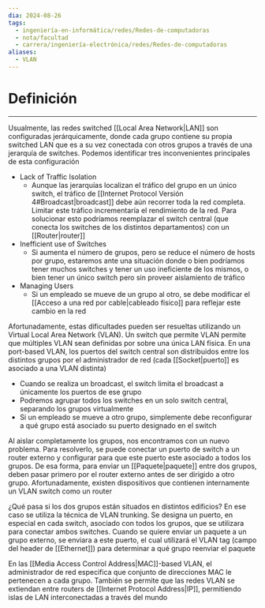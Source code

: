 ```yaml
---
dia: 2024-08-26
tags:
  - ingeniería-en-informática/redes/Redes-de-computadoras
  - nota/facultad
  - carrera/ingeniería-electrónica/redes/Redes-de-computadoras
aliases:
  - VLAN
---
```

# Definición
---
Usualmente, las redes switched [[Local Area Network|LAN]] son configuradas jerárquicamente, donde cada grupo contiene su propia switched LAN que es a su vez conectada con otros grupos a través de una jerarquía de switches. Podemos identificar tres inconvenientes principales de esta configuración

* Lack of Traffic Isolation
    * Aunque las jerarquías localizan el tráfico del grupo en un único switch, el tráfico de [[Internet Protocol Versión 4#Broadcast|broadcast]] debe aún recorrer toda la red completa. Limitar este tráfico incrementaría el rendimiento de la red. Para solucionar esto podríamos reemplazar el switch central (que conecta los switches de los distintos departamentos) con un [[Router|router]]
* Inefficient use of Switches
    * Si aumenta el número de grupos, pero se reduce el número de hosts por grupo, estaremos ante una situación donde o bien podríamos tener muchos switches y tener un uso ineficiente de los mismos, o bien tener un único switch pero sin proveer aislamiento de tráfico
* Managing Users
    * Si un empleado se mueve de un grupo al otro, se debe modificar el [[Acceso a una red por cable|cableado físico]] para reflejar este cambio en la red

Afortunadamente, estas dificultades pueden ser resueltas utilizando un Virtual Local Area Network (VLAN). Un switch que permite VLAN permite que múltiples VLAN sean definidas por sobre una única LAN física. En una port-based VLAN, los puertos del switch central son distribuidos entre los distintos grupos por el administrador de red (cada [[Socket|puerto]] es asociado a una VLAN distinta)

* Cuando se realiza un broadcast, el switch limita el broadcast a únicamente los puertos de ese grupo
* Podremos agrupar todos los switches en un solo switch central, separando los grupos virtualmente
* Si un empleado se mueve a otro grupo, simplemente debe reconfigurar a qué grupo está asociado su puerto designado en el switch

Al aislar completamente los grupos, nos encontramos con un nuevo problema. Para resolverlo, se puede conectar un puerto de switch a un router externo y configurar para que este puerto este asociado a todos los grupos. De esa forma, para enviar un [[Paquete|paquete]] entre dos grupos, deben pasar primero por el router externo antes de ser dirigido a otro grupo. Afortunadamente, existen dispositivos que contienen internamente un VLAN switch como un router

¿Qué pasa si los dos grupos están situados en distintos edificios? En ese caso se utiliza la técnica de VLAN trunking. Se designa un puerto, en especial en cada switch, asociado con todos los grupos, que se utilizara para conectar ambos switches. Cuando se quiere enviar un paquete a un grupo externo, se enviara a este puerto, el cual utilizará el VLAN tag (campo del header de [[Ethernet]]) para determinar a qué grupo reenviar el paquete

En las [[Media Access Control Address|MAC]]-based VLAN, el administrador de red especifica que conjunto de direcciones MAC le pertenecen a cada grupo. También se permite que las redes VLAN se extiendan entre routers de [[Internet Protocol Address|IP]], permitiendo islas de LAN interconectadas a través del mundo